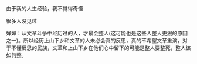 由于我的人生经验，我不觉得奇怪

很多人没见过

婵婵：从文革斗争中经历过的人，才最会整人(这可能也是这些人整人更狠的原因之一)。所以经历上山下乡和文革的人未必会真的反思，真的不希望文革重演，对于不懂反思的民族，文革和上山下乡在他们心中留下的可能是整人要整死，整人该如何整。
